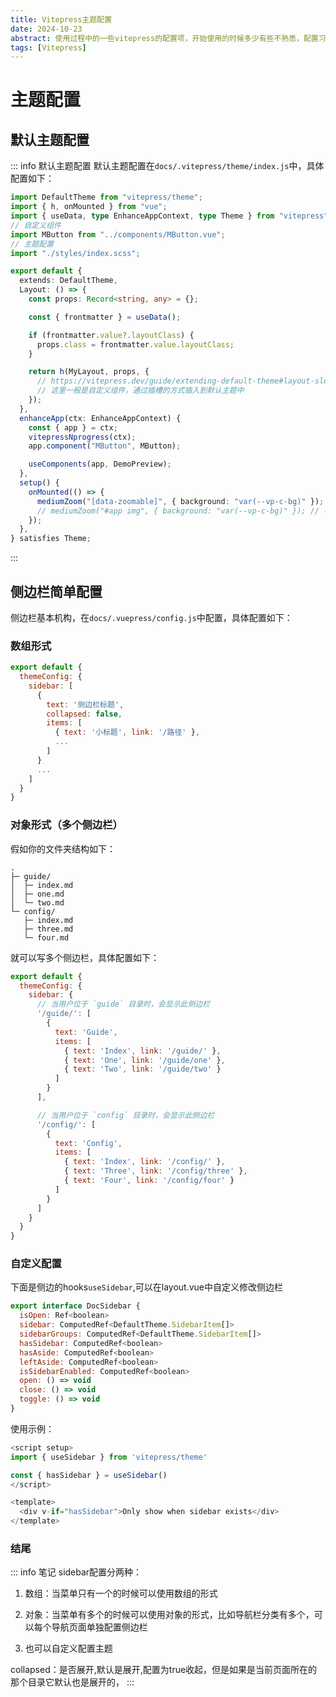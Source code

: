 ```yaml
---
title: Vitepress主题配置
date: 2024-10-23
abstract: 使用过程中的一些vitepress的配置项，开始使用的时候多少有些不熟悉，配置习惯后，也就不需要了，主要还是强化记忆吧。
tags: [Vitepress]
---
```

# 主题配置

## 默认主题配置
::: info 默认主题配置
默认主题配置在`docs/.vitepress/theme/index.js`中，具体配置如下：
```ts
import DefaultTheme from "vitepress/theme";
import { h, onMounted } from "vue";
import { useData, type EnhanceAppContext, type Theme } from "vitepress";
// 自定义组件
import MButton from "../components/MButton.vue";
// 主题配置
import "./styles/index.scss";

export default {
  extends: DefaultTheme,
  Layout: () => {
    const props: Record<string, any> = {};

    const { frontmatter } = useData();

    if (frontmatter.value?.layoutClass) {
      props.class = frontmatter.value.layoutClass;
    }

    return h(MyLayout, props, {
      // https://vitepress.dev/guide/extending-default-theme#layout-slots
      // 这里一般是自定义组件，通过插槽的方式插入到默认主题中
    });
  },
  enhanceApp(ctx: EnhanceAppContext) {
    const { app } = ctx;
    vitepressNprogress(ctx);
    app.component("MButton", MButton);

    useComponents(app, DemoPreview);
  },
  setup() {
    onMounted(() => {
      mediumZoom("[data-zoomable]", { background: "var(--vp-c-bg)" }); // 默认
      // mediumZoom("#app img", { background: "var(--vp-c-bg)" }); // 不显式添加{data-zoomable}的情况下为所有图像启用此功能
    });
  },
} satisfies Theme;

```
:::


## 侧边栏简单配置

侧边栏基本机构，在`docs/.vuepress/config.js`中配置，具体配置如下：

### 数组形式
```js
export default {
  themeConfig: {
    sidebar: [
      {
        text: '侧边栏标题',
        collapsed: false,
        items: [
          { text: '小标题', link: '/路径' },
          ...
        ]
      }
      ...
    ]
  }
}
```
### 对象形式（多个侧边栏）

假如你的文件夹结构如下：
```
.
├─ guide/
│  ├─ index.md
│  ├─ one.md
│  └─ two.md
└─ config/
   ├─ index.md
   ├─ three.md
   └─ four.md
```
就可以写多个侧边栏，具体配置如下：
```js
export default {
  themeConfig: {
    sidebar: {
      // 当用户位于 `guide` 目录时，会显示此侧边栏
      '/guide/': [
        {
          text: 'Guide',
          items: [
            { text: 'Index', link: '/guide/' },
            { text: 'One', link: '/guide/one' },
            { text: 'Two', link: '/guide/two' }
          ]
        }
      ],

      // 当用户位于 `config` 目录时，会显示此侧边栏
      '/config/': [
        {
          text: 'Config',
          items: [
            { text: 'Index', link: '/config/' },
            { text: 'Three', link: '/config/three' },
            { text: 'Four', link: '/config/four' }
          ]
        }
      ]
    }
  }
}
```
### 自定义配置
下面是侧边的hooks`useSidebar`,可以在layout.vue中自定义修改侧边栏
```js
export interface DocSidebar {
  isOpen: Ref<boolean>
  sidebar: ComputedRef<DefaultTheme.SidebarItem[]>
  sidebarGroups: ComputedRef<DefaultTheme.SidebarItem[]>
  hasSidebar: ComputedRef<boolean>
  hasAside: ComputedRef<boolean>
  leftAside: ComputedRef<boolean>
  isSidebarEnabled: ComputedRef<boolean>
  open: () => void
  close: () => void
  toggle: () => void
}
```
使用示例：
```js
<script setup>
import { useSidebar } from 'vitepress/theme'

const { hasSidebar } = useSidebar()
</script>

<template>
  <div v-if="hasSidebar">Only show when sidebar exists</div>
</template>
```
### 结尾
::: info 笔记
sidebar配置分两种：
1. 数组：当菜单只有一个的时候可以使用数组的形式

2. 对象：当菜单有多个的时候可以使用对象的形式，比如导航栏分类有多个，可以每个导航页面单独配置侧边栏

3. 也可以自定义配置主题

collapsed：是否展开,默认是展开,配置为true收起，但是如果是当前页面所在的那个目录它默认也是展开的，
:::
